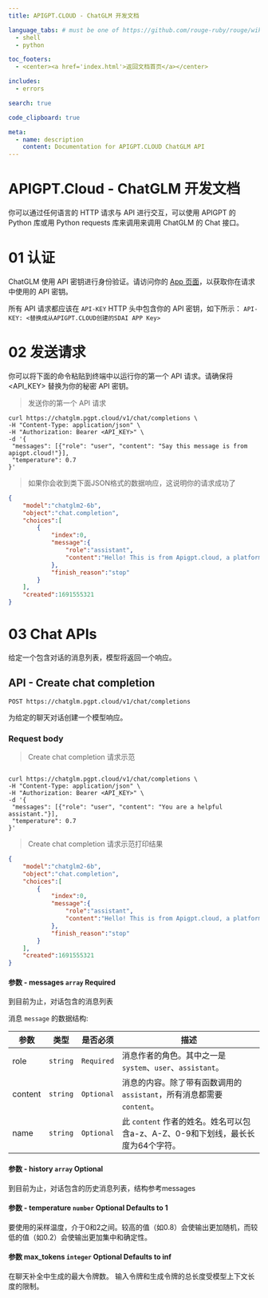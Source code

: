 ```yaml
---
title: APIGPT.CLOUD - ChatGLM 开发文档

language_tabs: # must be one of https://github.com/rouge-ruby/rouge/wiki/List-of-supported-languages-and-lexers
  - shell
  - python

toc_footers:
  - <center><a href='index.html'>返回文档首页</a></center>

includes:
  - errors

search: true

code_clipboard: true

meta:
  - name: description
    content: Documentation for APIGPT.CLOUD ChatGLM API
---
```


# APIGPT.Cloud - ChatGLM 开发文档

你可以通过任何语言的 HTTP 请求与 API 进行交互，可以使用 APIGPT 的 Python 库或用 Python requests 库来调用来调用 ChatGLM 的 Chat 接口。


# 01 认证
ChatGLM 使用 API 密钥进行身份验证。请访问你的 <a href=''>App 页面</a>，以获取你在请求中使用的 API 密钥。

所有 API 请求都应该在 `API-KEY` HTTP 头中包含你的 API 密钥，如下所示：
`API-KEY: <替换成从APIGPT.CLOUD创建的SDAI APP Key>`

# 02 发送请求
你可以将下面的命令粘贴到终端中以运行你的第一个 API 请求。请确保将 <API_KEY> 替换为你的秘密 API 密钥。


> 发送你的第一个 API 请求

```shell
curl https://chatglm.pgpt.cloud/v1/chat/completions \
-H "Content-Type: application/json" \
-H "Authorization: Bearer <API_KEY>" \
-d '{
 "messages": [{"role": "user", "content": "Say this message is from apigpt.cloud!"}],
 "temperature": 0.7
}'
```

> 如果你会收到类下面JSON格式的数据响应，这说明你的请求成功了

```json
{
    "model":"chatglm2-6b",
    "object":"chat.completion",
    "choices":[
        {
            "index":0,
            "message":{
                "role":"assistant",
                "content":"Hello! This is from Apigpt.cloud, a platform for building and managing APIs. How can we help you today?"
            },
            "finish_reason":"stop"
        }
    ],
    "created":1691555321
}
```

# 03 Chat APIs

给定一个包含对话的消息列表，模型将返回一个响应。

## API - Create chat completion

`POST https://chatglm.pgpt.cloud/v1/chat/completions`

为给定的聊天对话创建一个模型响应。

### Request body

> Create chat completion 请求示范

```python

```

```shell
curl https://chatglm.pgpt.cloud/v1/chat/completions \
-H "Content-Type: application/json" \
-H "Authorization: Bearer <API_KEY>" \
-d '{
 "messages": [{"role": "user", "content": "You are a helpful assistant."}],
 "temperature": 0.7
}'
```


> Create chat completion 请求示范打印结果

```json
{
    "model":"chatglm2-6b",
    "object":"chat.completion",
    "choices":[
        {
            "index":0,
            "message":{
                "role":"assistant",
                "content":"Hello! This is from Apigpt.cloud, a platform for building and managing APIs. How can we help you today?"
            },
            "finish_reason":"stop"
        }
    ],
    "created":1691555321
}

```

#### 参数 - messages `array` Required
到目前为止，对话包含的消息列表


消息 `message` 的数据结构:

参数 | 类型 | 是否必须 | 描述
-----|------|----------|-------
role | `string` | `Required` | 消息作者的角色。其中之一是`system`、`user`、`assistant`。
content | `string` | `Optional` | 消息的内容。除了带有函数调用的`assistant`，所有消息都需要 `content`。
name | `string` | `Optional` | 此 `content` 作者的姓名。姓名可以包含a-z、A-Z、0-9和下划线，最长长度为64个字符。


#### 参数 - history `array` Optional
到目前为止，对话包含的历史消息列表，结构参考messages


#### 参数 - temperature `number` Optional Defaults to 1

要使用的采样温度，介于0和2之间。较高的值（如0.8）会使输出更加随机，而较低的值（如0.2）会使输出更加集中和确定性。

#### 参数 max_tokens `integer` Optional Defaults to inf

在聊天补全中生成的最大令牌数。
输入令牌和生成令牌的总长度受模型上下文长度的限制。

